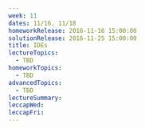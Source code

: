 ```yaml
---
week: 11
dates: 11/16, 11/18
homeworkRelease: 2016-11-16 15:00:00
solutionRelease: 2016-11-25 15:00:00
title: IDEs
lectureTopics:
  - TBD
homeworkTopics:
  - TBD
advancedTopics:
  - TBD
lectureSummary:
leccapWed:
leccapFri:
---
```



